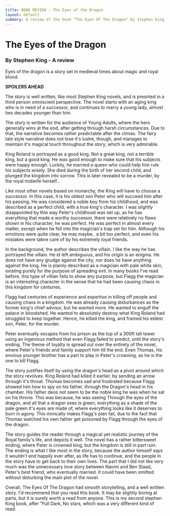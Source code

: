 ```yaml
---
title: BOOK REVIEW - The Eyes of the Dragon
layout: default
summary: A review of the book "The Eyes Of The Dragon" by Stephen King
---
```



# The Eyes of the Dragon 
### By Stephen King - A review

Eyes of the dragon is a story set in medieval times about magic and royal blood.

**SPOILERS AHEAD**

The story is well written, like most Stephen King novels, and is presnted in a third person omniscient perspective. The novel starts with an aging king who is in need of a successor, and continues to marry a young lady, almost two decades younger than him.

The story is written for the audience of Young Adults, where the hero generally wins at the end, after getting through harsh circumstances. Due to that, the narrative becomes rather predictable after the climax. The fairy tale style narrative does not lose it's lustre, though, and manages to maintain it's magical touch throughout the story, which is very admirable.

King Roland is portrayed as a good king. Not a great king, not a terrible king, but a good king. He was good enough to make sure that his subjects were happy enough. Luckily, he married a queen who could help him rule his subjects wisely. She died during the birth of her second child, and plunged the kingdom into sorrow. This is later revealed to be a murder, by the royal midwife herself..

Like most other novels based on monarchy, the King will have to choose a successor. In this case, it is his oldest son Peter who will succeed him after his passing. He was considered a noble boy from his childhood, and was described as a perfect child, with  a true king's character. I was slightly disappointed by thie way Peter's childhood was set up, as he has everything that made a worthy successor, there were relatively no flaws shown in his character, he was perfect. He was perfect in almost every matter, except when he fell into the magician's trap set for him. Although his emotions were quite clear, he mas maybe.. a bit too perfect, and even his mistakes were takne care of by his extremely loyal friends.

In the background, the author describes the villain. I like the way he has portrayed the villain. He id left ambiguous, and his origin is an enigma. He does not have any grudge against the city, nor does he have anything against the king. He is plainly described as a magician with pale white skin, existing purely for the purpose of spreading evil. In many books I've read before, this type of villian fails to show any purpose, but Flagg the magician is an interesting character in the sense that he had been causing chaos in this kingdom for centuries. 

Flagg had centuries of experience and expertise in killing off people and causing chaos in a kingdom. He was already causing disturbances as the former king's chief advisor, but he wanted more. He wanted to engulf the palace in bloodshed. He wanted to absolutely destroy what King Roland had struggled to keep together. Hence, he killed the king, and framed his eldest son, Peter, for the murder.

Peter eventually escapes from his prison as the top of a 300ft tall tower using an ingenious method that even Flagg failed to predict, until the story's ending. The theme of loyalty is spread out over the entirety of the novel, where Peter's friends and family support him till the end. Even Thomas, his envious younger brother has a part to play in Peter's crowning, as he is the one to kill Flagg. 

The story justifies itself by using the dragon's head as a pivot around which the story revolves. King Roland had killed it earlier, by sending an arrow through it's throat. Thomas becomes sad and frustrated because Flagg showed him how to spy on his father, through the Dragon's head in his chamber. His father deos not seem to be the noble king he was when he sat on his throne. This was because, he was seeing Through the eyes of the dragon, and all that a dragon sees is green, everything as a shade of the pale green it's eyes are made of, where everything looks like it deserves to burn in agony. This ironically makes Flagg's plan fail, due to the fact that Thomas watched his own father get poisoned by Flagg through the eyes of the dragon.

The story guides the reader through a magical yet realistic journey of the Royal family's life, and depicts it well. The novel has a rather bittersweet ending, where Peter is crowned king, but the kingdom is still in part ruin. The ending is what I like most in the story, because the author himself says it wouldn't end happily ever after, as life has to continue, and the people in the story have to get back to their own lives. The part that I did not like very much was the unnecessary love story between Naomi and Ben Staad, Peter's best friend, who eventually married. It could have been omitted without disturbing the main plot of the novel.

Overall, The Eyes Of The Dragon had smooth storytelling, and a well written story. I'd recommend that you read this book. It may be slightly boring at parts, but it is surely worth a read from anyone. This is my second stephen King book, after "Full Dark, No stars, which was a very different kind of read.
